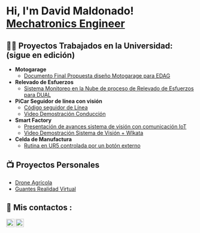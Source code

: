 <h1>Hi, I'm David Maldonado! <br/><a href="https://github.com/joshmadakor1">Mechatronics Engineer</a>

<h2>👨‍💻 Proyectos Trabajados en la Universidad: (sigue en edición)</h2>

- <b>Motogarage</b>
  - [Documento Final Propuesta diseño Motogarage para EDAG](https://drive.google.com/file/d/1HxQTdzBMVAcLHKbpnppFdV7Qe5uXsxUw/view?usp=share_link)
- <b>Relevado de Esfuerzos</b>
  - [Sistema Monitoreo en la Nube de proceso de Relevado de Esfuerzos para DUAL](https://drive.google.com/file/d/1VcZBMoG-LuaV5yiK1h0Zr3nCACcqB4Db/view?usp=share_link)
- <b>PiCar Seguidor de línea con visión</b>
  - [Código seguidor de Línea](https://github.com/joshmadakor1/Sentinel-Lab)
  - [Video Demostración Conducción](https://drive.google.com/file/d/1WCBn4lJj54956itMjlp2fP1ppohguA6e/view?usp=share_link)
- <b>Smart Factory</b>
  - [Presentación de avances sistema de visión con comunicación IoT](https://www.canva.com/design/DAFii9A4kOo/_PwRGE7mJ_QPjqTu_CWS-Q/view?utm_content=DAFii9A4kOo&utm_campaign=designshare&utm_medium=link&utm_source=publishsharelink)
  - [Video Demostración Sistema de Visión + Wlkata](https://drive.google.com/file/d/1WClOIn4n-wFSlp6DVQ2fUTfiqQsQ65NX/view?usp=share_link)
- <b>Celda de Manufactura</b>
  - [Rutina en UR5 controlada por un botón externo](https://drive.google.com/file/d/1WDc7e98aDu4P6IjVob92vpq-on-PznQv/view?usp=share_link)

<h2>📺 Proyectos Personales</h2>

- [Drone Agrícola](https://www.youtube.com/watch?v=a83ASGn_V_s)
- [Guantes Realidad Virtual](https://www.youtube.com/watch?v=uHy3oM7NnoU)

<h2>📲 Mis contactos :</h2>

[<img align="left" alt="JoshMadakor | LinkedIn" width="22px" src="https://cdn.jsdelivr.net/npm/simple-icons@v3/icons/linkedin.svg" />][linkedin]
[<img align="left" alt="JoshMadakor | Instagram" width="22px" src="https://cdn.jsdelivr.net/npm/simple-icons@v3/icons/instagram.svg" />][instagram]

[instagram]: https://www.instagram.com/davidmaldonadoleg/
[linkedin]: https://www.linkedin.com/in/david-maldonado-33bb9320a/

<!--
**joshmadakor1/joshmadakor1** is a ✨ _special_ ✨ repository because its `README.md` (this file) appears on your GitHub profile.

Here are some ideas to get you started:

- 🔭 I’m currently working on ...
- 🌱 I’m currently learning ...
- 👯 I’m looking to collaborate on ...
- 🤔 I’m looking for help with ...
- 💬 Ask me about ...
- 📫 How to reach me: ...
- 😄 Pronouns: ...
- ⚡ Fun fact: ...
-->
